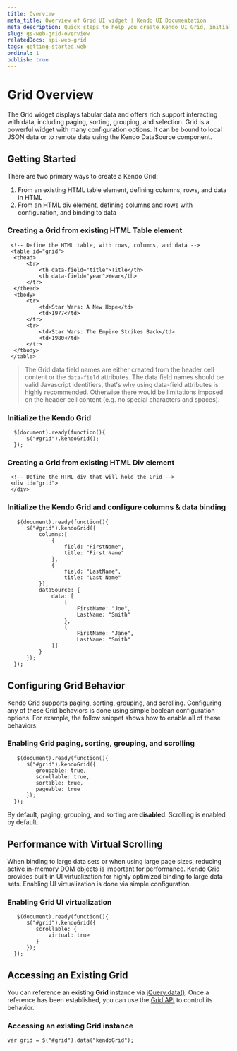 ```yaml
---
title: Overview
meta_title: Overview of Grid UI widget | Kendo UI Documentation
meta_description: Quick steps to help you create Kendo UI Grid, initialization and enabling of Grid UI virtualization.
slug: gs-web-grid-overview
relatedDocs: api-web-grid
tags: getting-started,web
ordinal: 1
publish: true
---
```


# Grid Overview

The Grid widget displays tabular data and offers rich support interacting with data,
including paging, sorting, grouping, and selection. Grid is a powerful widget with
many configuration options. It can be bound to local JSON data or to remote data
using the Kendo DataSource component.


## Getting Started

There are two primary ways to create a Kendo Grid:



1.  From an existing HTML table element, defining columns, rows, and data in HTML
2.  From an HTML div element, defining columns and rows with configuration, and binding to data

### Creating a **Grid** from existing HTML Table element

     <!-- Define the HTML table, with rows, columns, and data -->
     <table id="grid">
      <thead>
          <tr>
              <th data-field="title">Title</th>
              <th data-field="year">Year</th>
          </tr>
      </thead>
      <tbody>
          <tr>
              <td>Star Wars: A New Hope</td>
              <td>1977</td>
          </tr>
          <tr>
              <td>Star Wars: The Empire Strikes Back</td>
              <td>1980</td>
          </tr>
      </tbody>
     </table>

> The Grid data field names are either created from the header cell content or the `data-field` attributes.
The data field names should be valid Javascript identifiers, that's why using data-field attributes is highly recommended.
Otherwise there would be limitations imposed on the header cell content (e.g. no special characters and spaces).
	 
### Initialize the Kendo Grid

      $(document).ready(function(){
          $("#grid").kendoGrid();
      });

### Creating a **Grid** from existing HTML Div element

     <!-- Define the HTML div that will hold the Grid -->
     <div id="grid">
     </div>

### Initialize the Kendo Grid and configure columns & data binding

       $(document).ready(function(){
          $("#grid").kendoGrid({
              columns:[
                  {
                      field: "FirstName",
                      title: "First Name"
                  },
                  {
                      field: "LastName",
                      title: "Last Name"
              }],
              dataSource: {
                  data: [
                      {
                          FirstName: "Joe",
                          LastName: "Smith"
                      },
                      {
                          FirstName: "Jane",
                          LastName: "Smith"
                  }]
              }
          });
      });

## Configuring Grid Behavior

Kendo Grid supports paging, sorting, grouping, and scrolling. Configuring any of
these Grid behaviors is done using simple boolean configuration options. For
example, the follow snippet shows how to enable all of these behaviors.

### Enabling Grid paging, sorting, grouping, and scrolling

       $(document).ready(function(){
          $("#grid").kendoGrid({
             groupable: true,
             scrollable: true,
             sortable: true,
             pageable: true
          });
      });

By default, paging, grouping, and sorting are **disabled**. Scrolling is enabled by default.



## Performance with Virtual Scrolling

When binding to large data sets or when using large page sizes, reducing active in-memory
DOM objects is important for performance. Kendo Grid provides built-in UI virtualization
for highly optimized binding to large data sets. Enabling UI virtualization is done via simple configuration.

### Enabling Grid UI virtualization

       $(document).ready(function(){
          $("#grid").kendoGrid({
             scrollable: {
                 virtual: true
             }
          });
      });

## Accessing an Existing Grid

You can reference an existing **Grid** instance via [jQuery.data()](http://api.jquery.com/jQuery.data/).
Once a reference has been established, you can use the [Grid API](/api/web/grid) to control its behavior.

### Accessing an existing Grid instance

    var grid = $("#grid").data("kendoGrid");

